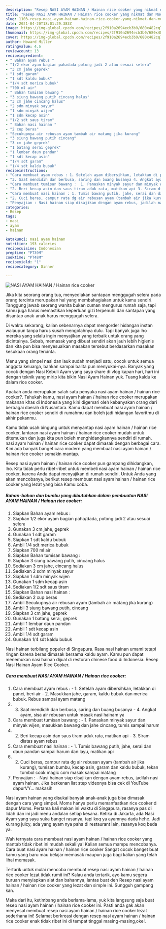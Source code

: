 ```yaml
---
description: "Resep NASI AYAM HAINAN / Hainan rice cooker yang nikmat dan Mudah Dibuat"
title: "Resep NASI AYAM HAINAN / Hainan rice cooker yang nikmat dan Mudah Dibuat"
slug: 1103-resep-nasi-ayam-hainan-hainan-rice-cooker-yang-nikmat-dan-mudah-dibuat
date: 2021-04-20T18:01:29.383Z
image: https://img-global.cpcdn.com/recipes/2f910a2694ecb3b0/680x482cq70/nasi-ayam-hainan-hainan-rice-cooker-foto-resep-utama.jpg
thumbnail: https://img-global.cpcdn.com/recipes/2f910a2694ecb3b0/680x482cq70/nasi-ayam-hainan-hainan-rice-cooker-foto-resep-utama.jpg
cover: https://img-global.cpcdn.com/recipes/2f910a2694ecb3b0/680x482cq70/nasi-ayam-hainan-hainan-rice-cooker-foto-resep-utama.jpg
author: Howard Miller
ratingvalue: 4.6
reviewcount: 13
recipeingredient:
- " Bahan ayam rebus "
- "1/2 ekor ayam bagian pahadada potong jadi 2 atau sesuai selera"
- "3 cm jahe geprek"
- "1 sdt garam"
- "1 sdt kaldu bubuk"
- "1/4 sdt merica bubuk"
- "700 ml air"
- " Bahan tumisan bawang "
- "3 siung bawang putih cincang halus"
- "3 cm jahe cincang halus"
- "2 sdm minyak sayur"
- "1 sdm minyak wijen"
- "1 sdm kecap asin"
- "1/2 sdt saus tiram"
- " Bahan nasi hainan "
- "2 cup beras"
- "Secukupnya air rebusan ayam tambah air matang jika kurang"
- "3 siung bawang putih cincang"
- "3 cm jahe geprek"
- "1 batang serai geprek"
- "1 lembar daun pandan"
- "1 sdt kecap asin"
- "1/4 sdt garam"
- "1/4 sdt kaldu bubuk"
recipeinstructions:
- "Cara membuat ayam rebus : 1. Setelah ayam dibersihkan, letakkan di panci, beri air 2. Masukkan jahe, garam, kaldu bubuk dan merica bubuk. Rebus sampai ayam matang"
- "3. Saat mendidih dan berbusa, saring dan buang busanya 4. Angkat ayam, sisa air rebusan untuk masak nasi hainam ya"
- "Cara membuat tumisan bawang :  1. Panaskan minyak sayur dan minyak wijen, masukkan bawang dan jahe cincang, tumis sampai harum"
- "2. Beri kecap asin dan saus tiram aduk rata, matikan api 3. Siram diatas ayam rebus"
- "Cara membuat nasi hainan : 1. Tumis bawang putih, jahe, serai dan daun pandan sampai harum dan layu, matikan api"
- "2. Cuci beras, campur rata dg air rebusan ayam (tambah air jika kurang), tumisan bumbu, kecap asin, garam dan kaldu bubuk, tekan tombol cook magic com masak sampai matang"
- "Penyajian : Nasi hainan siap disajikan dengan ayam rebus, jadilah nasi ayam hainan. Jika berkenan liat step videonya bisa cek di YouTube dapurVY... makasih"
categories:
- Resep
tags:
- nasi
- ayam
- hainan

katakunci: nasi ayam hainan 
nutrition: 193 calories
recipecuisine: Indonesian
preptime: "PT39M"
cooktime: "PT48M"
recipeyield: "1"
recipecategory: Dinner

---
```



![NASI AYAM HAINAN / Hainan rice cooker](https://img-global.cpcdn.com/recipes/2f910a2694ecb3b0/680x482cq70/nasi-ayam-hainan-hainan-rice-cooker-foto-resep-utama.jpg)

Jika kita seorang orang tua, menyediakan santapan menggugah selera pada orang tercinta merupakan hal yang membahagiakan untuk kamu sendiri. Tanggung jawab seorang  wanita bukan cuman mengurus rumah saja, tapi kamu juga harus memastikan keperluan gizi terpenuhi dan santapan yang disantap anak-anak harus menggugah selera.

Di waktu  sekarang, kalian sebenarnya dapat mengorder hidangan instan walaupun tanpa harus susah mengolahnya dulu. Tapi banyak juga lho mereka yang selalu ingin menyajikan yang terbaik untuk orang yang dicintainya. Sebab, memasak yang dibuat sendiri akan jauh lebih higienis dan kita pun bisa menyesuaikan masakan tersebut berdasarkan masakan kesukaan orang tercinta. 

Menu yang simpel nasi dan lauk sudah menjadi satu, cocok untuk semua anggota keluarga, bahkan sampai balita pun menyukai-nya. Banyak yang cocok dengan Nasi Kebuli Ayam yang saya share di vlog kapan hari, hari ini dengan teknik yang mirip kita bikin Nasi Ayam Hainan yuk. Tuang kaldu ke dalam rice cooker.

Apakah anda merupakan salah satu penyuka nasi ayam hainan / hainan rice cooker?. Tahukah kamu, nasi ayam hainan / hainan rice cooker merupakan makanan khas di Indonesia yang kini digemari oleh kebanyakan orang dari berbagai daerah di Nusantara. Kamu dapat membuat nasi ayam hainan / hainan rice cooker sendiri di rumahmu dan boleh jadi hidangan favoritmu di akhir pekanmu.

Kamu tidak usah bingung untuk menyantap nasi ayam hainan / hainan rice cooker, lantaran nasi ayam hainan / hainan rice cooker mudah untuk ditemukan dan juga kita pun boleh menghidangkannya sendiri di rumah. nasi ayam hainan / hainan rice cooker dapat dimasak dengan berbagai cara. Kini ada banyak banget cara modern yang membuat nasi ayam hainan / hainan rice cooker semakin mantap.

Resep nasi ayam hainan / hainan rice cooker pun gampang dihidangkan, lho. Kita tidak perlu ribet-ribet untuk membeli nasi ayam hainan / hainan rice cooker, karena Anda dapat menyajikan di rumah sendiri. Untuk Anda yang akan mencobanya, berikut resep membuat nasi ayam hainan / hainan rice cooker yang lezat yang bisa Kamu coba.

<!--inarticleads1-->

##### Bahan-bahan dan bumbu yang dibutuhkan dalam pembuatan NASI AYAM HAINAN / Hainan rice cooker:

1. Siapkan  Bahan ayam rebus :
1. Siapkan 1/2 ekor ayam bagian paha/dada, potong jadi 2 atau sesuai selera
1. Gunakan 3 cm jahe, geprek
1. Gunakan 1 sdt garam
1. Siapkan 1 sdt kaldu bubuk
1. Ambil 1/4 sdt merica bubuk
1. Siapkan 700 ml air
1. Siapkan  Bahan tumisan bawang :
1. Siapkan 3 siung bawang putih, cincang halus
1. Sediakan 3 cm jahe, cincang halus
1. Sediakan 2 sdm minyak sayur
1. Siapkan 1 sdm minyak wijen
1. Gunakan 1 sdm kecap asin
1. Sediakan 1/2 sdt saus tiram
1. Siapkan  Bahan nasi hainan :
1. Sediakan 2 cup beras
1. Ambil Secukupnya air rebusan ayam (tambah air matang jika kurang)
1. Ambil 3 siung bawang putih, cincang
1. Siapkan 3 cm jahe, geprek
1. Gunakan 1 batang serai, geprek
1. Ambil 1 lembar daun pandan
1. Ambil 1 sdt kecap asin
1. Ambil 1/4 sdt garam
1. Gunakan 1/4 sdt kaldu bubuk


Nasi hainan terbilang populer di Singapura. Rasa nasi hainan umami tetapi ringan karena beras dimasak bersama kaldu ayam. Kamu pun dapat menemukan nasi hainan dijual di restoran chinese food di Indonesia. Resep Nasi Hainan Ayam Rice Cooker. 

<!--inarticleads2-->

##### Cara membuat NASI AYAM HAINAN / Hainan rice cooker:

1. Cara membuat ayam rebus : - 1. Setelah ayam dibersihkan, letakkan di panci, beri air - 2. Masukkan jahe, garam, kaldu bubuk dan merica bubuk. Rebus sampai ayam matang
1. 3. Saat mendidih dan berbusa, saring dan buang busanya - 4. Angkat ayam, sisa air rebusan untuk masak nasi hainam ya
1. Cara membuat tumisan bawang :  - 1. Panaskan minyak sayur dan minyak wijen, masukkan bawang dan jahe cincang, tumis sampai harum
1. 2. Beri kecap asin dan saus tiram aduk rata, matikan api - 3. Siram diatas ayam rebus
1. Cara membuat nasi hainan : - 1. Tumis bawang putih, jahe, serai dan daun pandan sampai harum dan layu, matikan api
1. 2. Cuci beras, campur rata dg air rebusan ayam (tambah air jika kurang), tumisan bumbu, kecap asin, garam dan kaldu bubuk, tekan tombol cook magic com masak sampai matang
1. Penyajian : - Nasi hainan siap disajikan dengan ayam rebus, jadilah nasi ayam hainan. Jika berkenan liat step videonya bisa cek di YouTube dapurVY... makasih


Nasi ayam hainan yang disukai banyak anak-anak juga bisa dimasak dengan cara yang simpel. Moms hanya perlu memanfaatkan rice cooker di dapur Moms. Pertama kali makan ini waktu di Singapura, rasanya pas di lidah dan ini jadi menu andalan setiap kesana. Ketika di Jakarta, ada Nasi Ayam yang saya suka banget rasanya, tapi koq ya ayamnya dada hehe. Jadi kurang juicy, ada yang ayam nya paha di restaurant lain, rasanya koq beda ya. 

Wah ternyata cara membuat nasi ayam hainan / hainan rice cooker yang mantab tidak ribet ini mudah sekali ya! Kalian semua mampu mencobanya. Cara buat nasi ayam hainan / hainan rice cooker Sangat cocok banget buat kamu yang baru mau belajar memasak maupun juga bagi kalian yang telah lihai memasak.

Tertarik untuk mulai mencoba membuat resep nasi ayam hainan / hainan rice cooker lezat tidak rumit ini? Kalau anda tertarik, ayo kamu segera buruan menyiapkan alat dan bahannya, lantas buat deh Resep nasi ayam hainan / hainan rice cooker yang lezat dan simple ini. Sungguh gampang kan. 

Maka dari itu, ketimbang anda berlama-lama, yuk kita langsung saja buat resep nasi ayam hainan / hainan rice cooker ini. Pasti anda gak akan menyesal membuat resep nasi ayam hainan / hainan rice cooker lezat sederhana ini! Selamat berkreasi dengan resep nasi ayam hainan / hainan rice cooker enak tidak ribet ini di tempat tinggal masing-masing,oke!.

